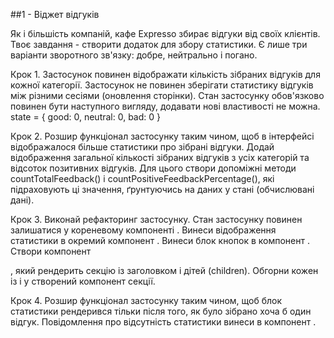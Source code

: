##1 - Віджет відгуків

Як і більшість компаній, кафе Expresso збирає відгуки від своїх клієнтів. Твоє завдання - створити додаток для збору статистики. Є лише три варіанти зворотного зв'язку: добре, нейтрально і погано.

Крок 1.
Застосунок повинен відображати кількість зібраних відгуків для кожної категорії. Застосунок не повинен зберігати статистику відгуків між різними сесіями (оновлення сторінки).
Стан застосунку обов'язково повинен бути наступного вигляду, додавати нові властивості не можна.
state = {
  good: 0,
  neutral: 0,
  bad: 0
}

Крок 2.
Розшир функціонал застосунку таким чином, щоб в інтерфейсі відображалося більше статистики про зібрані відгуки. Додай відображення загальної кількості зібраних відгуків з усіх категорій та відсоток позитивних відгуків. Для цього створи допоміжні методи countTotalFeedback() і countPositiveFeedbackPercentage(), які підраховують ці значення, ґрунтуючись на даних у стані (обчислювані дані).

Крок 3.
Виконай рефакторинг застосунку. Стан застосунку повинен залишатися у кореневому компоненті <App>.
Винеси відображення статистики в окремий компонент <Statistics good={} neutral={} bad={} total={} positivePercentage={}>.
Винеси блок кнопок в компонент <FeedbackOptions options={} onLeaveFeedback={}>.
Створи компонент <Section title="">, який рендерить секцію із заголовком і дітей (children). Обгорни кожен із <Statistics> і <FeedbackOptions> у створений компонент секції.

Крок 4.
Розшир функціонал застосунку таким чином, щоб блок статистики рендерився тільки після того, як було зібрано хоча б один відгук. Повідомлення про відсутність статистики винеси в компонент <Notification message="There is no feedback">.

